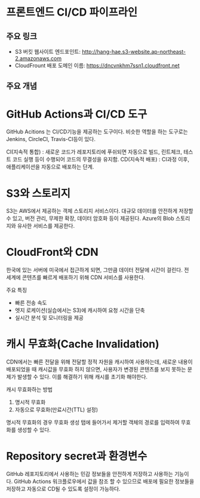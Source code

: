 # 프론트엔드 CI/CD 파이프라인

## 주요 링크

- S3 버킷 웹사이트 엔드포인트: http://hang-hae.s3-website.ap-northeast-2.amazonaws.com
- CloudFrount 배포 도메인 이름: https://dncvnkhm7ssn1.cloudfront.net

## 주요 개념

# GitHub Actions과 CI/CD 도구

GitHub Acitions 는 CI/CD기능을 제공하는 도구이다.
비슷한 역할을 하는 도구로는 Jenkins, CircleCI, Travis-CI등이 있다.

CI(지속적 통합) : 새로운 코드가 레포지토리에 푸쉬되면 자동으로 빌드, 린트체크, 테스트 코드 실행 등이 수행되어 코드의 무결성을 유지함.
CD(지속적 배포) : CI과정 이후, 애플리케이션을 자동으로 배포하는 단계.

# S3와 스토리지

S3는 AWS에서 제공하는 객체 스토리지 서비스이다.
대규모 데이터를 안전하게 저장할 수 있고, 버전 관리, 무제한 확장, 데이터 암호화 등이 제공된다.
Azure의 Blob 스토리지와 유사한 서비스를 제공한다.

# CloudFront와 CDN

한국에 있는 서버에 미국에서 접근하게 되면, 그만큼 데이터 전달에 시간이 걸린다.
전 세계에 콘텐츠를 빠르게 배포하기 위해 CDN 서비스를 사용한다.

주요 특징

- 빠른 전송 속도
- 엣지 로케이션(실습에서는 S3)에 캐시하여 요청 시간을 단축
- 실시간 분석 및 모니터링을 제공

# 캐시 무효화(Cache Invalidation)

CDN에서는 빠른 전달을 위해 전달할 정적 자원을 캐시하여 사용하는데, 새로운 내용이 배포되었을 때 캐시값을 무효화 하지 않으면, 사용자가 변경된 콘텐츠를 보지 못하는 문제가 발생할 수 있다. 이를 해결하기 위해 캐시를 초기화 해야한다.

캐시 무효화하는 방법

1. 명시적 무효화
2. 자동으로 무효화(만료시간(TTL) 설정)

명시적 무효화의 경우 무효화 생성 탭에 들어가서 제거할 객체의 경로를 입력하여 무효화를 생성할 수 있다.

# Repository secret과 환경변수

GitHub 레포지토리에서 사용하는 민감 정보들을 안전하게 저장하고 사용하는 기능이다.
GitHub Actions 워크플로우에서 값을 참조 할 수 있으므로 배포에 필요한 정보들을 저장하고 자동으로 CD될 수 있도록 설정이 가능하다.
